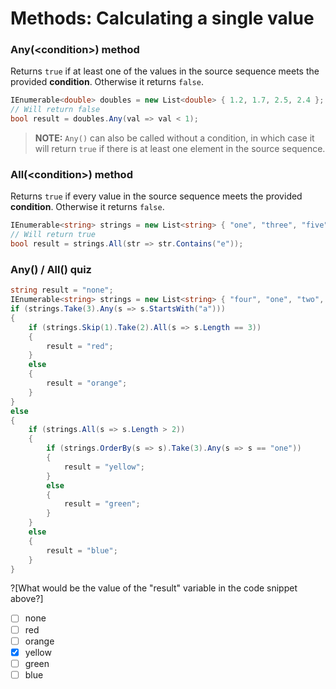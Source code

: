 [//]: # (GENERATED FILE -- DO NOT EDIT)
# Methods: Calculating a single value

### Any(&lt;condition&gt;) method
Returns `true` if at least one of the values in the source sequence meets the provided **condition**. Otherwise it returns `false`.

```csharp
IEnumerable<double> doubles = new List<double> { 1.2, 1.7, 2.5, 2.4 };
// Will return false
bool result = doubles.Any(val => val < 1);
```

> **NOTE:** `Any()` can also be called without a condition, in which case it will return `true` if there is at least one element in the source sequence.

### All(&lt;condition&gt;) method
Returns `true` if every value in the source sequence meets the provided **condition**. Otherwise it returns `false`.

```csharp
IEnumerable<string> strings = new List<string> { "one", "three", "five" };
// Will return true
bool result = strings.All(str => str.Contains("e"));
```

### Any() / All() quiz
```csharp
string result = "none";
IEnumerable<string> strings = new List<string> { "four", "one", "two", "three", "five" };
if (strings.Take(3).Any(s => s.StartsWith("a")))
{
    if (strings.Skip(1).Take(2).All(s => s.Length == 3))
    {
        result = "red";
    }
    else
    {
        result = "orange";
    }
}
else
{
    if (strings.All(s => s.Length > 2))
    {
        if (strings.OrderBy(s => s).Take(3).Any(s => s == "one"))
        {
            result = "yellow";
        }
        else
        {
            result = "green";
        }
    }
    else
    {
        result = "blue";
    }
}
```

?[What would be the value of the "result" variable in the code snippet above?]
 - [ ] none
 - [ ] red
 - [ ] orange
 - [x] yellow
 - [ ] green
 - [ ] blue
